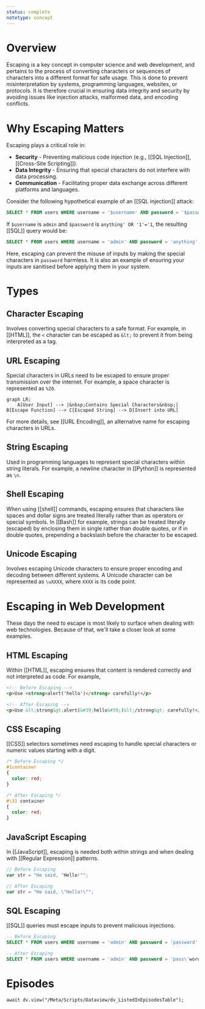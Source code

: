 ```yaml
---
status: complete
notetype: concept
---
```

# Overview
Escaping is a key concept in computer science and web development, and pertains to the process of converting characters or sequences of characters into a different format for safe usage. This is done to prevent misinterpretation by systems, programming languages, websites, or protocols. It is therefore crucial in ensuring data integrity and security by avoiding issues like injection attacks, malformed data, and encoding conflicts.

# Why Escaping Matters
Escaping plays a critical role in:

- **Security** - Preventing malicious code injection (e.g., [[SQL Injection]], [[Cross-Site Scripting]]).
- **Data Integrity** - Ensuring that special characters do not interfere with data processing.
- **Communication** - Facilitating proper data exchange across different platforms and languages.

Consider the following hypothetical example of an [[SQL injection]] attack:

```sql
SELECT * FROM users WHERE username = '$username' AND password = '$password';
```

If `$username` is `admin` and `$password` is `anything' OR '1'='1`, the resulting [[SQL]] query would be:

```sql
SELECT * FROM users WHERE username = 'admin' AND password = 'anything' OR '1'='1';
```

Here, escaping can prevent the misuse of inputs by making the special characters in `password` harmless. It is also an example of ensuring your inputs are sanitised before applying them in your system.

# Types

## Character Escaping
Involves converting special characters to a safe format. For example, in [[HTML]], the `<` character can be escaped as `&lt;` to prevent it from being interpreted as a tag.

## URL Escaping
Special characters in URLs need to be escaped to ensure proper transmission over the internet. For example, a space character is represented as `%20`.

```mermaid
graph LR;
    A[User Input] --> |&nbsp;Contains Special Characters&nbsp;| B[Escape Function] --> C[Escaped String] --> D[Insert into URL]
```

For more details, see [[URL Encoding]], an alternative name for escaping characters in URLs.

## String Escaping
Used in programming languages to represent special characters within string literals. For example, a newline character in [[Python]] is represented as `\n`.

## Shell Escaping
When using [[shell]] commands, escaping ensures that characters like spaces and dollar signs are treated literally rather than as operators or special symbols. In [[Bash]] for example, strings can be treated literally (escaped) by enclosing them in single rather than double quotes, or if in double quotes, prepending a backslash before the character to be escaped.

## Unicode Escaping
Involves escaping Unicode characters to ensure proper encoding and decoding between different systems. A Unicode character can be represented as `\uXXXX`, where `XXXX` is its code point.

# Escaping in Web Development
These days the need to escape is most likely to surface when dealing with web technologies. Because of that, we'll take a closer look at some examples.

## HTML Escaping
Within [[HTML]], escaping ensures that content is rendered correctly and not interpreted as code. For example, 

```html
<!-- Before Escaping -->
<p>Use <strong>alert('hello')</strong> carefully!</p>

<!-- After Escaping -->
<p>Use &lt;strong&gt;alert(&#39;hello&#39;)&lt;/strong&gt; carefully!</p>
```

## CSS Escaping
[[CSS]] selectors sometimes need escaping to handle special characters or numeric values starting with a digit.

```css
/* Before Escaping */
#1container
{
  color: red;
}

/* After Escaping */
#\31 container
{
  color: red;
}
```

## JavaScript Escaping
In [[JavaScript]], escaping is needed both within strings and when dealing with [[Regular Expression]] patterns.

```javascript
// Before Escaping
var str = "He said, "Hello!""; 

// After Escaping
var str = "He said, \"Hello!\""; 
```

## SQL Escaping
[[SQL]] queries must escape inputs to prevent malicious injections.

```sql
-- Before Escaping
SELECT * FROM users WHERE username = 'admin' AND password = 'password';

-- After Escaping
SELECT * FROM users WHERE username = 'admin' AND password = 'pass\'word';
```

# Episodes
```dataviewjs
await dv.view("/Meta/Scripts/Dataview/dv_ListedInEpisodesTable");
```
